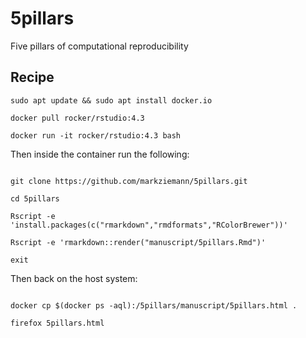# 5pillars
Five pillars of computational reproducibility


## Recipe

```
sudo apt update && sudo apt install docker.io

docker pull rocker/rstudio:4.3

docker run -it rocker/rstudio:4.3 bash

```

Then inside the container run the following:

```

git clone https://github.com/markziemann/5pillars.git

cd 5pillars

Rscript -e 'install.packages(c("rmarkdown","rmdformats","RColorBrewer"))'

Rscript -e 'rmarkdown::render("manuscript/5pillars.Rmd")'

exit

```

Then back on the host system:

```

docker cp $(docker ps -aql):/5pillars/manuscript/5pillars.html .

firefox 5pillars.html

```

